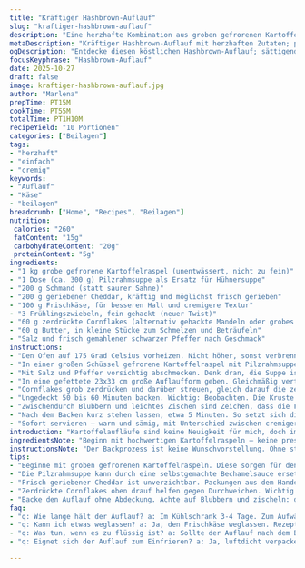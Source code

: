 ```yaml
---
title: "Kräftiger Hashbrown-Auflauf"
slug: "kraftiger-hashbrown-auflauf"
description: "Eine herzhafte Kombination aus groben gefrorenen Kartoffelraspeln, cremiger Pilzrahmsuppe statt Hühnersuppe und würzigem Cheddar. Mit zerdrückten Cornflakes und zerlassener Butter bedeckt, entsteht eine knusprige Kruste. Leicht abgewandelt mit mehr Frischkäse für Cremigkeit und Frühlingszwiebeln für frische Bisspunkte. Perfekt für rustikale Abende oder als Beilage. Kochen auf Sinn, nicht nur Zeit. Du siehst und riechst, wann der Auflauf goldbraun und blubbert. Ein echter Seelenschmeichler. Tipp: Butter direkt über Cornflakes träufeln, damit sie nicht durchweichen. Wer kein Cornflakes mag, kann klein gehackte Nüsse nehmen. Wichtig: Nicht umrühren nach dem Verteilen, sonst bricht die Oberfläche auf. Und immer warm servieren, sonst wird der Käse fest und trocken."
metaDescription: "Kräftiger Hashbrown-Auflauf mit herzhaften Zutaten; perfekt für jeden Anlass"
ogDescription: "Entdecke diesen köstlichen Hashbrown-Auflauf; sättigend und perfekt für gesellige Abende mit Familie und Freunden"
focusKeyphrase: "Hashbrown-Auflauf"
date: 2025-10-27
draft: false
image: kraftiger-hashbrown-auflauf.jpg
author: "Marlena"
prepTime: PT15M
cookTime: PT55M
totalTime: PT1H10M
recipeYield: "10 Portionen"
categories: ["Beilagen"]
tags:
- "herzhaft"
- "einfach"
- "cremig"
keywords:
- "Auflauf"
- "Käse"
- "beilagen"
breadcrumb: ["Home", "Recipes", "Beilagen"]
nutrition: 
 calories: "260"
 fatContent: "15g"
 carbohydrateContent: "20g"
 proteinContent: "5g"
ingredients:
- "1 kg grobe gefrorene Kartoffelraspel (unentwässert, nicht zu fein)"
- "1 Dose (ca. 300 g) Pilzrahmsuppe als Ersatz für Hühnersuppe"
- "200 g Schmand (statt saurer Sahne)"
- "200 g geriebener Cheddar, kräftig und möglichst frisch gerieben"
- "100 g Frischkäse, für besseren Halt und cremigere Textur"
- "3 Frühlingszwiebeln, fein gehackt (neuer Twist)"
- "60 g zerdrückte Cornflakes (alternativ gehackte Mandeln oder grobes Panko)"
- "60 g Butter, in kleine Stücke zum Schmelzen und Beträufeln"
- "Salz und frisch gemahlener schwarzer Pfeffer nach Geschmack"
instructions:
- "Den Ofen auf 175 Grad Celsius vorheizen. Nicht höher, sonst verbrennen die Cornflakes schnell, die Hitze soll langsam von unten backen und von oben knusprig machen."
- "In einer großen Schüssel gefrorene Kartoffelraspel mit Pilzrahmsuppe, Schmand, Frischkäse und dem geriebenen Cheddar grob vermengen. Frühlingszwiebeln untermischen. Nichts zu lange rühren, sonst wird die Mischung schmierig und nicht locker."
- "Mit Salz und Pfeffer vorsichtig abschmecken. Denk dran, die Suppe ist schon salzig."
- "In eine gefettete 23x33 cm große Auflaufform geben. Gleichmäßig verteilen, aber nicht drücken oder glattstreichen. Oberflächenstruktur ist wichtig für spätere Knusprigkeit."
- "Cornflakes grob zerdrücken und darüber streuen, gleich darauf die zerlassene Butter mit einem Löffel gleichmäßig träufeln. Nicht verteilen, sonst saugen die Crunchies zu viel Butter."
- "Ungedeckt 50 bis 60 Minuten backen. Wichtig: Beobachten. Die Kruste soll goldbraun und leicht knackig werden, keiner von diesen langweiligen weichen Deckeln."
- "Zwischendurch Blubbern und leichtes Zischen sind Zeichen, dass die Flüssigkeit weggeht und der Auflauf kocht. Wenn der Rand anfängt zu bräunen und die Butter schäumt, greif zum Ofenhandschuh."
- "Nach dem Backen kurz stehen lassen, etwa 5 Minuten. So setzt sich die Masse und geht nicht auseinander beim Schneiden."
- "Sofort servieren – warm und sämig, mit Unterschied zwischen cremiger Mitte und knuspriger Kruste oben drauf."
introduction: "Kartoffelaufläufe sind keine Neuigkeit für mich, doch immer wieder suche ich nach der Mischung aus cremigem Interior und knuspriger Oberfläche. Durch den Austausch von der klassischen Hühnersuppe gegen Pilzrahmsuppe gibt’s eine tiefere Umami-Note und mehr Substanz. Schmand statt Sauerrahm sorgt für bessere Bindung, Frischkäse macht den Auflauf sämiger ohne zu wässern. Ich habe gelernt, dass es auf die Textur der Kartoffel ankommt: fein geraspelt wird matschig, grob für den Biss. Die Cornflakes retten hier die Oberfläche vor dem Durchweichen, vor allem wenn man die Butter gut verteilt. Der Trick für mich: Temperatur etwas reduzieren und den Ofen genau im Blick behalten. Ein echter Wohlfühlessen-Klassiker, aber mit kleinen Kniffen, die ich beim Ausprobieren entdeckt habe. Wenn der Duft von gebackenem Käse und gebräunter Butter in der Küche hängt, weiß ich: bald geht’s los."
ingredientsNote: "Beginn mit hochwertigen Kartoffelraspeln – keine pressfertigen Pucks, eiskalt und locker gefroren sind die besten. Wer ganz auf Nummer sicher gehen will, lässt sie vor der Verarbeitung kurz antauen, damit sich die Menge Wasser etwas reduziert. Pilzrahmsuppe kann man durch eine selbstgemachte Bechamelsauce mit Champignonwürfeln ersetzen, wenn’s frisch sein soll. Die Mischung aus Schmand und Frischkäse bringt cremige, aber stabile Struktur, mildert Säure ab. Beim Käse unbedingt frisch reiben – Fertigpackungen sind oft zu trocken und kleben nicht so schön. Cornflakes von guter Qualität, ohne Zuckerzusatz, sorgen für Knusper. Butter: nicht direkt in geschmolzener Form aus der Mikrowelle, sondern langsam in einem kleinen Topf erhitzen, das sorgt für gleichmäßige Verteilung und keine Brandflecken im Auflauf. Altbewährt: Frühlingszwiebeln bringen Frische und verhindern, dass alles zu ölig schmeckt."
instructionsNote: "Der Backprozess ist keine Wunschvorstellung. Ohne ständiges Aufpassen wird die Kruste entweder dunkel oder der Auflauf noch zu flüssig. Das ständige Blubbern und das leichte Zischen zeigen, dass die Feuchtigkeit langsam entweicht und der Auflauf fest wird. Ruhig ansetzen, der Unterschied zwischen fertig und zu früh aus dem Ofen kann eine zähe, fettige Textur sein. Nach dem Backen unbedingt kurz abkühlen lassen, sonst bricht die weiche Masse auseinander. Kleiner Trick für’s Servieren: Den Auflauf mit einem dünnen, langen Messer schneiden und nicht mit Löffel herausholen, sonst zerfällt alles. Wenn es mal zu viel Flüssigkeit gibt, kann man diesen durch kurze Erhöhung der Oberhitze an die Oberfläche bringen, aber Vorsicht vor Verbrennen der Kruste. Und nie umrühren vor dem Backen, sonst zerstöre die Struktur – das ist keine Kartoffel-Brei-Suppe."
tips:
- "Beginne mit groben gefrorenen Kartoffelraspeln. Diese sorgen für den besten Biss und verhindern, dass der Auflauf matschig wird. Vor der Nutzung leicht antauen lassen, es reduziert die Feuchtigkeit; wichtig für den richtigen Biss."
- "Die Pilzrahmsuppe kann durch eine selbstgemachte Bechamelsauce ersetzt werden. Wenn du Zeit hast, Champignons anbraten und zur Sauce geben. Das steigert den Umami-Geschmack. Achte darauf, dass die Sauce nicht klumpig bleibt."
- "Frisch geriebener Cheddar ist unverzichtbar. Packungen aus dem Handel sind oft zu trocken, das sorgt für mangelnde Cremigkeit. Frisch hacken, das lässt mehr Aroma frei. Auch beim Schmand kannst du die Sachen in der qualitativen Auswahl bedenken."
- "Zerdrückte Cornflakes oben drauf helfen gegen Durchweichen. Wichtig: Butter direkt über die Cornflakes träufeln, nicht vermischen. Das sorgt für eine knusprige Kruste. Wenn du keine Cornflakes magst, Nüsse sind eine gute Alternative."
- "Backe den Auflauf ohne Abdeckung. Achte auf Blubbern und zischeln: das zeigt, die Flüssigkeit verdampft. Sollte der Käse zu schnell bräunen, Temperatur etwas reduzieren. Goldbraun anstreben, nicht mehr."
faq:
- "q: Wie lange hält der Auflauf? a: Im Kühlschrank 3-4 Tage. Zum Aufwärmen im Ofen bei 175 Grad warm machen. Nicht in die Mikrowelle, dann wird der Käse zäh."
- "q: Kann ich etwas weglassen? a: Ja, den Frischkäse weglassen. Rezept bleibt gut, aber weniger cremig. Statt Cheddar einen anderen Käse nutzen, der dir besser gefällt ist auch möglich."
- "q: Was tun, wenn es zu flüssig ist? a: Sollte der Auflauf nach dem Backen zu wässrig sein, einfach die Oberhitze für einige Minuten erhöhen. Aufpassen, nicht verbrennen lassen. Alternativ, länger backen."
- "q: Eignet sich der Auflauf zum Einfrieren? a: Ja, luftdicht verpacken ist wichtig. Vor dem Essen auftauen und dann in den Ofen. Das sorgt für die beste Qualität nach dem Einfrieren."

---
```


